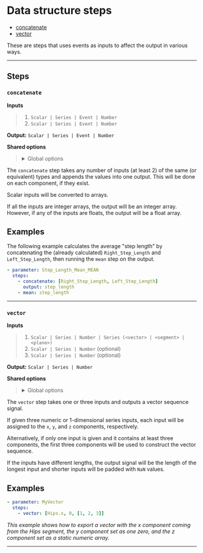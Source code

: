 # Data structure steps

- [concatenate](#concatenate)
- [vector](#vector)

These are steps that uses events as inputs to affect the output 
in various ways.


---

## Steps

### `concatenate`

**Inputs**
>
> 1. `Scalar | Series | Event | Number`
> 2. `Scalar | Series | Event | Number`
>

**Output:** `Scalar | Series | Event | Number`


**Shared options**
>
> <details><summary>Global options</summary>
> 
> The following options are available globally on all steps.
>
> * [export](./index.md#export)
> * [output](./index.md#output)
> * [set](./index.md#set)
> * [space](./index.md#space)
>
>
></details>
>


The `concatenate` step takes any number of inputs (at least 2) 
of the same (or equivalent) types and appends the values into one 
output. This will be done on each component, if they exist.

Scalar inputs will be converted to arrays. 

If all the inputs are integer arrays, the output will be an integer array.
However, if any of the inputs are floats, the output will be a float array.

## Examples

The following example calculates the average "step length" 
by concatenating the (already calculated) `Right_Step_Length` 
and `Left_Step_Length`, then running the `mean` step on 
the output.

```yaml
- parameter: Step_Length_Mean_MEAN
  steps:
    - concatenate: [Right_Step_Length, Left_Step_Length]
      output: step_length
    - mean: step_length
```


---

### `vector`

**Inputs**
>
> 1. `Scalar | Series | Number | Series (<vector> | <segment> | <plane>)`
> 2. `Scalar | Series | Number` (optional)
> 3. `Scalar | Series | Number` (optional)
>

**Output:** `Scalar | Series | Number`


**Shared options**
>
> <details><summary>Global options</summary>
> 
> The following options are available globally on all steps.
>
> * [export](./index.md#export)
> * [output](./index.md#output)
> * [set](./index.md#set)
> * [space](./index.md#space)
>
>
></details>
>


The `vector` step takes one or three inputs and outputs a 
vector sequence signal. 

If given three numeric or 1-dimensional series inputs, each 
input will be assigned to the `x`, `y`, and `z` components, 
respectively.

Alternatively, if only one input is given and it contains at
least three components, the first three components will be 
used to construct the vector sequence.

If the inputs have different lengths, the output signal will 
be the length of the longest input and shorter inputs will be 
padded with `NaN` values.

## Examples

```yaml
- parameter: MyVector
  steps:
    - vector: [Hips.x, 0, [1, 2, 3]]
```

_This example shows how to export a vector with the x component 
coming from the Hips segment, the y component set as one zero, 
and the z component set as a static numeric array._


---

